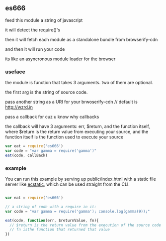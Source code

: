 ## es666

feed this module a string of javascript

it will detect the require()'s

then it will fetch each module as a standalone bundle from browserify-cdn

and then it will run your code

its like an asyncronous module loader for the browser

### useface

the module is function that takes 3 arguments.  two of them are optional.

the first arg is the string of source code.

pass another string as a URI for your brwoserify-cdn // default is http://wzrd.in

pass a callback for cuz u know why callbacks

the callback will have 3 arguments: err, $return, and the function itself, where $return is the return value from executing your source, and the function itself is the function used to execute your source

```js
var eat = require('es666')
var code = "var gamma = require('gamma')"
eat(code, callBack)
```

### example

You can run this example by serving up public/index.html with a static file server like [ecstatic](https://npmjs.org/package/ecstatic), which can be used straight from the CLI.

```js

var eat = require('es666')

// a string of code with a require in it:
var code = "var gamma = require('gamma'); console.log(gamma(9));"

eat(code, function(err, $returnValue, fn){
  // $return is the return value from the execution of the source code
  // fn isthe function that returned that value
})

```

